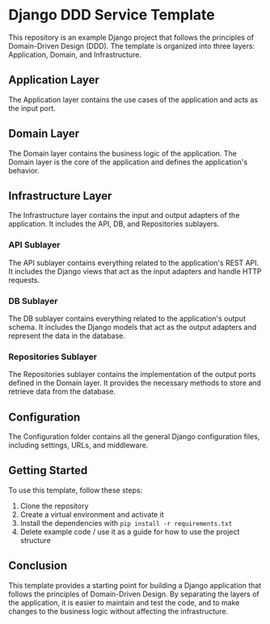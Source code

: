 # Django DDD Service Template

This repository is an example Django project that follows the principles of Domain-Driven Design (DDD). The template is organized into three layers: Application, Domain, and Infrastructure.

## Application Layer

The Application layer contains the use cases of the application and acts as the input port.

## Domain Layer

The Domain layer contains the business logic of the application. The Domain layer is the core of the application and defines the application's behavior.

## Infrastructure Layer

The Infrastructure layer contains the input and output adapters of the application. It includes the API, DB, and Repositories sublayers.

### API Sublayer

The API sublayer contains everything related to the application's REST API. It includes the Django views that act as the input adapters and handle HTTP requests.

### DB Sublayer

The DB sublayer contains everything related to the application's output schema. It includes the Django models that act as the output adapters and represent the data in the database.

### Repositories Sublayer

The Repositories sublayer contains the implementation of the output ports defined in the Domain layer. It provides the necessary methods to store and retrieve data from the database.

## Configuration

The Configuration folder contains all the general Django configuration files, including settings, URLs, and middleware.

## Getting Started

To use this template, follow these steps:

1. Clone the repository
2. Create a virtual environment and activate it
3. Install the dependencies with `pip install -r requirements.txt`
4. Delete example code / use it as a guide for how to use the project structure

## Conclusion

This template provides a starting point for building a Django application that follows the principles of Domain-Driven Design. By separating the layers of the application, it is easier to maintain and test the code, and to make changes to the business logic without affecting the infrastructure.
